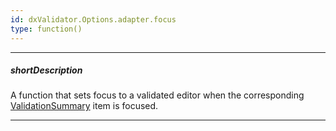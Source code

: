 ```yaml
---
id: dxValidator.Options.adapter.focus
type: function()
---
```

---
##### shortDescription
A function that sets focus to a validated editor when the corresponding [ValidationSummary](/api-reference/10%20UI%20Widgets/dxValidationSummary/dxValidationSummary.md '/Documentation/ApiReference/UI_Widgets/dxValidationSummary/') item is focused.

---
